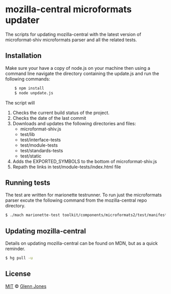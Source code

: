 mozilla-central microformats updater
================
The scripts for updating mozilla-central with the latest version of microformat-shiv microformats parser and all the related tests.

Installation
------------
Make sure your have a copy of node.js on your machine then using a command line navigate the 
directory containing the update.js and run the following commands: 

```sh	
	$ npm install
	$ node unpdate.js
```

The script will 

1. Checks the current build status of the project.
2. Checks the date of the last commit
3. Downloads and updates the following directories and files:
	* microformat-shiv.js
	* test/lib
	* test/interface-tests
	* test/module-tests
	* test/standards-tests
	* test/static
4. Adds the EXPORTED_SYMBOLS to the bottom of microformat-shiv.js
5. Repath the links in test/module-tests/index.html file
	
	
Running tests
------------
The test are written for marionette testrunner. To run just the microformats parser excute the following command from the mozilla-central repo directory.	
```sh
$ ./mach marionette-test toolkit/components/microformats2/test/manifest.ini
```

Updating mozilla-central
------------
Details on updating mozilla-central can be found on MDN, but as a quick reminder.
```sh
$ hg pull -u
```

License
-------

[MIT][] © [Glenn Jones][]

[MIT]: ./License.md
[Glenn Jones]: https://github.com/glennjones


